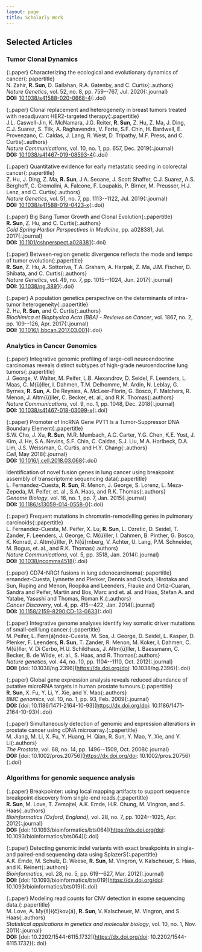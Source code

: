 ```yaml
---
layout: page
title: Scholarly Work
---
```


Selected Articles
---

### Tumor Clonal Dynamics

{:.paper}
<span>Characterizing the ecological and evolutionary dynamics of cancer</span>{:.papertitle}  
<span>N. Zahir, **R. Sun**, D. Gallahan, R.A. Gatenby, and C. Curtis</span>{:.authors}  
<span>_Nature Genetics_, vol. 52, no. 8, pp. 759--767, Jul. 2020</span>{:.journal}  
<span>**DOI:** [10.1038/s41588-020-0668-4](https://dx.doi.org/10.1038/s41588-020-0668-4)</span>{:.doi}  

{:.paper}
<span>Clonal replacement and heterogeneity in breast tumors treated with neoadjuvant HER2-targeted therapy</span>{:.papertitle}  
<span>J.L. Caswell-Jin, K. McNamara, J.G. Reiter, **R. Sun**, Z. Hu, Z. Ma, J. Ding, C.J. Suarez, S. Tilk, A. Raghavendra, V. Forte, S.F. Chin, H. Bardwell, E. Provenzano, C. Caldas, J. Lang, R. West, D. Tripathy, M.F. Press, and C. Curtis</span>{:.authors}  
<span>_Nature Communications_, vol. 10, no. 1, pp. 657, Dec. 2019</span>{:.journal}  
<span>**DOI:** [10.1038/s41467-019-08593-4](https://dx.doi.org/10.1038/s41467-019-08593-4)</span>{:.doi}  

{:.paper}
<span>Quantitative evidence for early metastatic seeding in colorectal cancer</span>{:.papertitle}  
<span>Z. Hu, J. Ding, Z. Ma, **R. Sun**, J.A. Seoane, J. Scott Shaffer, C.J. Suarez, A.S. Berghoff, C. Cremolini, A. Falcone, F. Loupakis, P. Birner, M. Preusser, H.J. Lenz, and C. Curtis</span>{:.authors}  
<span>_Nature Genetics_, vol. 51, no. 7, pp. 1113--1122, Jul. 2019</span>{:.journal}  
<span>**DOI:** [10.1038/s41588-019-0423-x](https://dx.doi.org/10.1038/s41588-019-0423-x)</span>{:.doi}  

{:.paper}
<span>Big Bang Tumor Growth and Clonal Evolution</span>{:.papertitle}  
<span>**R. Sun**, Z. Hu, and C. Curtis</span>{:.authors}  
<span>_Cold Spring Harbor Perspectives in Medicine_, pp. a028381, Jul. 2017</span>{:.journal}  
<span>**DOI:** [10.1101/cshperspect.a028381](https://dx.doi.org/10.1101/cshperspect.a028381)</span>{:.doi}  

{:.paper}
<span>Between-region genetic divergence reflects the mode and tempo of tumor evolution</span>{:.papertitle}  
<span>**R. Sun**, Z. Hu, A. Sottoriva, T.A. Graham, A. Harpak, Z. Ma, J.M. Fischer, D. Shibata, and C. Curtis</span>{:.authors}  
<span>_Nature Genetics_, vol. 49, no. 7, pp. 1015--1024, Jun. 2017</span>{:.journal}  
<span>**DOI:** [10.1038/ng.3891](https://dx.doi.org/10.1038/ng.3891)</span>{:.doi}  

{:.paper}
<span>A population genetics perspective on the determinants of intra-tumor heterogeneity</span>{:.papertitle}  
<span>Z. Hu, **R. Sun**, and C. Curtis</span>{:.authors}  
<span>_Biochimica et Biophysica Acta (BBA) - Reviews on Cancer_, vol. 1867, no. 2, pp. 109--126, Apr. 2017</span>{:.journal}  
<span>**DOI:** [10.1016/j.bbcan.2017.03.001](https://dx.doi.org/10.1016/j.bbcan.2017.03.001)</span>{:.doi}


### Analytics in Cancer Genomics

{:.paper}
<span>Integrative genomic profiling of large-cell neuroendocrine carcinomas reveals distinct subtypes of high-grade neuroendocrine lung tumors</span>{:.papertitle}  
<span>J. George, V. Walter, M. Peifer, L.B. Alexandrov, D. Seidel, F. Leenders, L. Maas, C. M{ü}ller, I. Dahmen, T.M. Delhomme, M. Ardin, N. Leblay, G. Byrnes, **R. Sun**, A. De Reynies, A. McLeer-Florin, G. Bosco, F. Malchers, R. Menon, J. Altm{ü}ller, C. Becker, et. al., and R.K. Thomas</span>{:.authors}  
<span>_Nature Communications_, vol. 9, no. 1, pp. 1048, Dec. 2018</span>{:.journal}  
<span>**DOI:** [10.1038/s41467-018-03099-x](https://dx.doi.org/10.1038/s41467-018-03099-x)</span>{:.doi}  

{:.paper}
<span>Promoter of lncRNA Gene PVT1 Is a Tumor-Suppressor DNA Boundary Element</span>{:.papertitle}  
<span>S.W. Cho, J. Xu, **R. Sun**, M.R. Mumbach, A.C. Carter, Y.G. Chen, K.E. Yost, J. Kim, J. He, S.A. Nevins, S.F. Chin, C. Caldas, S.J. Liu, M.A. Horlbeck, D.A. Lim, J.S. Weissman, C. Curtis, and H.Y. Chang</span>{:.authors}  
<span>_Cell_, May 2018</span>{:.journal}  
<span>**DOI:** [10.1016/j.cell.2018.03.068](https://dx.doi.org/10.1016/j.cell.2018.03.068)</span>{:.doi}

<span>Identification of novel fusion genes in lung cancer using breakpoint assembly of transcriptome sequencing data</span>{:.papertitle}  
<span>L. Fernandez-Cuesta, **R. Sun**, R. Menon, J. George, S. Lorenz, L. Meza-Zepeda, M. Peifer, et. al., S.A. Haas, and R.K. Thomas</span>{:.authors}  
<span>_Genome Biology_, vol. 16, no. 1, pp. 7, Jan. 2015</span>{:.journal}  
<span>**DOI:** [10.1186/s13059-014-0558-0](https://dx.doi.org/10.1186/s13059-014-0558-0)</span>{:.doi}

{:.paper}
<span>Frequent mutations in chromatin-remodelling genes in pulmonary carcinoids</span>{:.papertitle}  
<span>L. Fernandez-Cuesta, M. Peifer, X. Lu, **R. Sun**, L. Ozretic, D. Seidel, T. Zander, F. Leenders, J. George, C. M{ü}ller, I. Dahmen, B. Pinther, G. Bosco, K. Konrad, J. Altm{ü}ller, P. N{ü}rnberg, V. Achter, U. Lang, P.M. Schneider, M. Bogus, et. al., and R.K. Thomas</span>{:.authors}  
<span>_Nature Communications_, vol. 5, pp. 3518, Jan. 2014</span>{:.journal}  
<span>**DOI:** [10.1038/ncomms4518](https://dx.doi.org/10.1038/ncomms4518)</span>{:.doi}

{:.paper}
<span>CD74-NRG1 fusions in lung adenocarcinoma</span>{:.papertitle}  
<span>ernandez-Cuesta, Lynnette and Plenker, Dennis and Osada, Hirotaka and Sun, Ruping and Menon, Roopika and Leenders, Frauke and Ortiz-Cuaran, Sandra and Peifer, Martin and Bos, Marc and et. al. and Haas, Stefan A. and Yatabe, Yasushi and Thomas, Roman K.</span>{:.authors}  
<span>_Cancer Discovery_, vol. 4, pp. 415--422, Jan. 2014</span>{:.journal}  
<span>**DOI:** [10.1158/2159-8290.CD-13-0633](https://dx.doi.org/10.1158/2159-8290.CD-13-0633)</span>{:.doi}

{:.paper}
<span>Integrative genome analyses identify key somatic driver mutations of small-cell lung cancer.</span>{:.papertitle}  
<span>M. Peifer, L. Fern{á}ndez-Cuesta, M. Sos, J. George, D. Seidel, L. Kasper, D. Plenker, F. Leenders, **R. Sun**, T. Zander, R. Menon, M. Koker, I. Dahmen, C. M{ü}ller, V. Di Cerbo, H.U. Schildhaus, J. Altm{ü}ller, I. Baessmann, C. Becker, B. de Wilde, et. al., S. Haas, and R. Thomas</span>{:.authors}  
<span>_Nature genetics_, vol. 44, no. 10, pp. 1104--1110, Oct. 2012</span>{:.journal}  
<span>**DOI:** [doi: 10.1038/ng.2396](https://dx.doi.org/doi: 10.1038/ng.2396)</span>{:.doi}  

{:.paper}
<span>Global gene expression analysis reveals reduced abundance of putative microRNA targets in human prostate tumours.</span>{:.papertitle}  
<span>**R. Sun**, X. Fu, Y. Li, Y. Xie, and Y. Mao</span>{:.authors}  
<span>_BMC genomics_, vol. 10, no. 1, pp. 93, Feb. 2009</span>{:.journal}  
<span>**DOI:** [doi: 10.1186/1471-2164-10-93](https://dx.doi.org/doi: 10.1186/1471-2164-10-93)</span>{:.doi}  

{:.paper}
<span>Simultaneously detection of genomic and expression alterations in prostate cancer using cDNA microarray.</span>{:.papertitle}  
<span>M. Jiang, M. Li, X. Fu, Y. Huang, H. Qian, R. Sun, Y. Mao, Y. Xie, and Y. Li</span>{:.authors}  
<span>_The Prostate_, vol. 68, no. 14, pp. 1496--1509, Oct. 2008</span>{:.journal}  
<span>**DOI:** [doi: 10.1002/pros.20756](https://dx.doi.org/doi: 10.1002/pros.20756)</span>{:.doi}  


### Algorithms for genomic sequence analysis

{:.paper}
<span>Breakpointer: using local mapping artifacts to support sequence breakpoint discovery from single-end reads.</span>{:.papertitle}  
<span>**R. Sun**, M. Love, T. Zemojtel, A.K. Emde, H.R. Chung, M. Vingron, and S. Haas</span>{:.authors}  
<span>_Bioinformatics (Oxford, England)_, vol. 28, no. 7, pp. 1024--1025, Apr. 2012</span>{:.journal}  
<span>**DOI:** [doi: 10.1093/bioinformatics/bts064](https://dx.doi.org/doi: 10.1093/bioinformatics/bts064)</span>{:.doi}  

{:.paper}
<span>Detecting genomic indel variants with exact breakpoints in single- and paired-end sequencing data using SplazerS</span>{:.papertitle}  
<span>A.K. Emde, M. Schulz, D. Weese, **R. Sun**, M. Vingron, V. Kalscheuer, S. Haas, and K. Reinert</span>{:.authors}  
<span>_Bioinformatics_, vol. 28, no. 5, pp. 619--627, Mar. 2012</span>{:.journal}  
<span>**DOI:** [doi: 10.1093/bioinformatics/bts019](https://dx.doi.org/doi: 10.1093/bioinformatics/bts019)</span>{:.doi}  

{:.paper}
<span>Modeling read counts for CNV detection in exome sequencing data.</span>{:.papertitle}  
<span>M. Love, A. My{š}i{č}kov{á}, **R. Sun**, V. Kalscheuer, M. Vingron, and S. Haas</span>{:.authors}  
<span>_Statistical applications in genetics and molecular biology_, vol. 10, no. 1, Nov. 2011</span>{:.journal}  
<span>**DOI:** [doi: 10.2202/1544-6115.1732](https://dx.doi.org/doi: 10.2202/1544-6115.1732)</span>{:.doi}  




